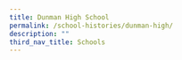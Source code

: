 ```yaml
---
title: Dunman High School
permalink: /school-histories/dunman-high/
description: ""
third_nav_title: Schools
---
```


